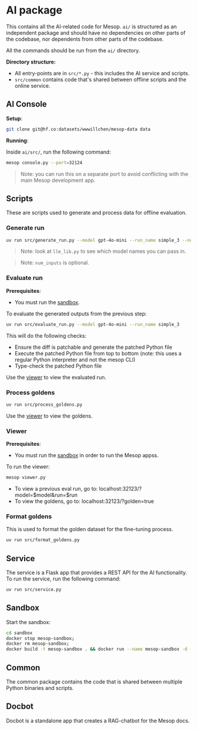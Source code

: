 # AI package

This contains all the AI-related code for Mesop. `ai/` is structured as an independent package and should have no dependencies on other parts of the codebase, nor dependents from other parts of the codebase.

All the commands should be run from the `ai/` directory.

**Directory structure:**

- All entry-points are in `src/*.py` - this includes the AI service and scripts.
- `src/common` contains code that's shared between offline scripts and the online service.

## AI Console

**Setup**:

```sh
git clone git@hf.co:datasets/wwwillchen/mesop-data data
```

**Running**:

Inside `ai/src/`, run the following command:

```sh
mesop console.py --port=32124
```

> Note: you can run this on a separate port to avoid conflicting with the main Mesop development app.

## Scripts

These are scripts used to generate and process data for offline evaluation.

### Generate run

```sh
uv run src/generate_run.py --model gpt-4o-mini --run_name simple_3 --num_inputs 2
```

> Note: look at `llm_lib.py` to see which model names you can pass in.

> Note: `num_inputs` is optional.

### Evaluate run

**Prerequisites**:

- You must run the [sandbox](#sandbox).

To evaluate the generated outputs from the previous step:

```sh
uv run src/evaluate_run.py --model gpt-4o-mini --run_name simple_3
```

This will do the following checks:

- Ensure the diff is patchable and generate the patched Python file
- Execute the patched Python file from top to bottom (note: this uses a regular Python interpreter and not the mesop CLI)
- Type-check the patched Python file

Use the [viewer](#viewer) to view the evaluated run.

### Process goldens

```sh
uv run src/process_goldens.py
```

Use the [viewer](#viewer) to view the goldens.

### Viewer

**Prerequisites**:

- You must run the [sandbox](#sandbox) in order to run the Mesop appss.

To run the viewer:

```sh
mesop viewer.py
```

- To view a previous eval run, go to: localhost:32123/?model=$model&run=$run
- To view the goldens, go to: localhost:32123/?golden=true

### Format goldens

This is used to format the golden dataset for the fine-tuning process.

```sh
uv run src/format_goldens.py
```

## Service

The service is a Flask app that provides a REST API for the AI functionality.
To run the service, run the following command:

```sh
uv run src/service.py
```

## Sandbox

Start the sandbox:

```sh
cd sandbox
docker stop mesop-sandbox;
docker rm mesop-sandbox;
docker build -t mesop-sandbox . && docker run --name mesop-sandbox -d -p 8080:8080 mesop-sandbox;
```

## Common

The common package contains the code that is shared between multiple Python binaries and scripts.

## Docbot

Docbot is a standalone app that creates a RAG-chatbot for the Mesop docs.
